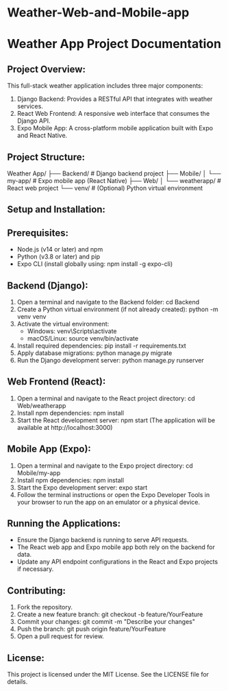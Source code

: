 ﻿# Weather-Web-and-Mobile-app
Weather App Project Documentation
===================================

Project Overview:
-----------------
This full-stack weather application includes three major components:
1. Django Backend: Provides a RESTful API that integrates with weather services.
2. React Web Frontend: A responsive web interface that consumes the Django API.
3. Expo Mobile App: A cross-platform mobile application built with Expo and React Native.

Project Structure:
------------------
Weather App/
    ├── Backend/           # Django backend project
    ├── Mobile/
    │   └── my-app/        # Expo mobile app (React Native)
    ├── Web/
    │   └── weatherapp/    # React web project
    └── venv/              # (Optional) Python virtual environment

Setup and Installation:
-------------------------

Prerequisites:
--------------
- Node.js (v14 or later) and npm
- Python (v3.8 or later) and pip
- Expo CLI (install globally using: npm install -g expo-cli)

Backend (Django):
-----------------
1. Open a terminal and navigate to the Backend folder:
   cd Backend
2. Create a Python virtual environment (if not already created):
   python -m venv venv
3. Activate the virtual environment:
   - Windows: venv\Scripts\activate
   - macOS/Linux: source venv/bin/activate
4. Install required dependencies:
   pip install -r requirements.txt
5. Apply database migrations:
   python manage.py migrate
6. Run the Django development server:
   python manage.py runserver

Web Frontend (React):
---------------------
1. Open a terminal and navigate to the React project directory:
   cd Web/weatherapp
2. Install npm dependencies:
   npm install
3. Start the React development server:
   npm start
   (The application will be available at http://localhost:3000)

Mobile App (Expo):
------------------
1. Open a terminal and navigate to the Expo project directory:
   cd Mobile/my-app
2. Install npm dependencies:
   npm install
3. Start the Expo development server:
   expo start
4. Follow the terminal instructions or open the Expo Developer Tools in your browser to run the app on an emulator or a physical device.

Running the Applications:
-------------------------
- Ensure the Django backend is running to serve API requests.
- The React web app and Expo mobile app both rely on the backend for data.
- Update any API endpoint configurations in the React and Expo projects if necessary.

Contributing:
-------------
1. Fork the repository.
2. Create a new feature branch:
   git checkout -b feature/YourFeature
3. Commit your changes:
   git commit -m "Describe your changes"
4. Push the branch:
   git push origin feature/YourFeature
5. Open a pull request for review.

License:
--------
This project is licensed under the MIT License. See the LICENSE file for details.

